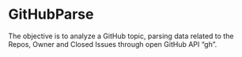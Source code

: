 # GitHubParse
The objective is to analyze a GitHub topic, parsing data related to the Repos, Owner and Closed Issues through open GitHub API “gh”.
